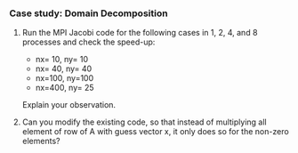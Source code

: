 ### Case study: Domain Decomposition

1. Run the MPI Jacobi code for the following cases in 1, 2, 4, and 8 processes and check the speed-up:
    - nx= 10, ny= 10
    - nx= 40, ny= 40
    - nx=100, ny=100
    - nx=400, ny= 25

   Explain your observation.

2. Can you modify the existing code, so that instead of multiplying all element of row of A with guess vector x, it only does so for the non-zero elements?
